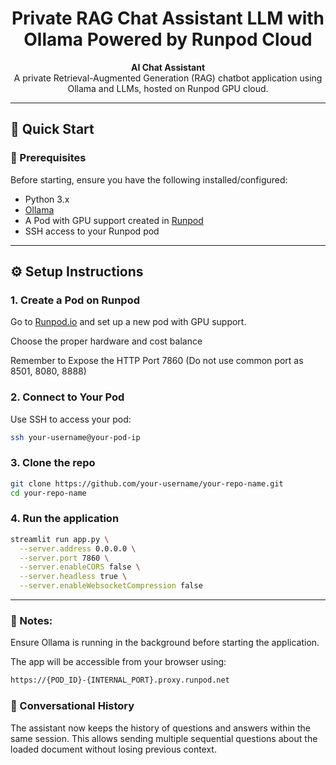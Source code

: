 <a id="readme-top"></a>

<h1 align="center">Private RAG Chat Assistant LLM with Ollama Powered by Runpod Cloud</h1>

<div align="center">

**AI Chat Assistant**  
A private Retrieval-Augmented Generation (RAG) chatbot application using Ollama and LLMs, hosted on Runpod GPU cloud.

</div>

---

## 🚀 Quick Start

### 🔧 Prerequisites

Before starting, ensure you have the following installed/configured:

- Python 3.x
- [Ollama](https://ollama.com/)
- A Pod with GPU support created in [Runpod](https://www.runpod.io/)
- SSH access to your Runpod pod

---

## ⚙️ Setup Instructions

### 1. Create a Pod on Runpod

Go to [Runpod.io](https://www.runpod.io/) and set up a new pod with GPU support.

Choose the proper hardware and cost balance

Remember to Expose the HTTP Port 7860 (Do not use common port as 8501, 8080, 8888)

### 2. Connect to Your Pod

Use SSH to access your pod:

```bash
ssh your-username@your-pod-ip
```

### 3. Clone the repo

```bash
git clone https://github.com/your-username/your-repo-name.git
cd your-repo-name
```

### 4. Run the application

```bash
streamlit run app.py \
  --server.address 0.0.0.0 \
  --server.port 7860 \
  --server.enableCORS false \
  --server.headless true \
  --server.enableWebsocketCompression false
```

---

### 🧠 Notes:

Ensure Ollama is running in the background before starting the application.

The app will be accessible from your browser using:

```bash
https://{POD_ID}-{INTERNAL_PORT}.proxy.runpod.net
```

### 🔄 Conversational History

The assistant now keeps the history of questions and answers within the same
session. This allows sending multiple sequential questions about the loaded
document without losing previous context.
